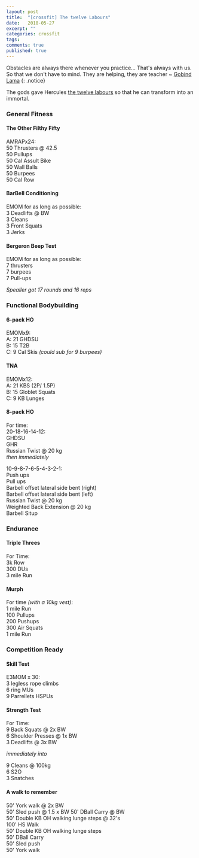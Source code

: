 ```yaml
---
layout: post
title:  "[crossfit] The twelve Labours"
date:   2018-05-27
excerpt: ""
categories: crossfit
tags:
comments: true
published: true
---
```


Obstacles are always there whenever you practice... That's always with us. So that we don't have to mind. They are helping, they are teacher  ~ [Gobind Lama][url_youtube]
{: .notice}

The gods gave Hercules [the twelve labours][url_hercules] so that he can transform into an immortal.

### General Fitness
#### The Other Filthy Fifty
AMRAPx24:  
50 Thrusters @ 42.5  
50 Pullups  
50 Cal Assult Bike  
50 Wall Balls  
50 Burpees  
50 Cal Row  

#### BarBell Conditioning
EMOM for as long as possible:  
3 Deadlifts @ BW  
3 Cleans  
3 Front Squats  
3 Jerks  

#### Bergeron Beep Test
EMOM for as long as possible:  
7 thrusters  
7 burpees  
7 Pull-ups  

_Spealler got 17 rounds and 16 reps_

### Functional Bodybuilding
#### 6-pack HO
EMOMx9:  
A: 21 GHDSU  
B: 15 T2B  
C: 9 Cal Skis _(could sub for 9 burpees)_  

#### TNA
EMOMx12:  
A: 21 KBS (2P/ 1.5P)  
B: 15 Globlet Squats  
C: 9 KB Lunges  

#### 8-pack HO
For time:  
20-18-16-14-12:  
GHDSU  
GHR  
Russian Twist @ 20 kg  
_then immediately_

10-9-8-7-6-5-4-3-2-1:  
Push ups  
Pull ups  
Barbell offset lateral side bent (right)  
Barbell offset lateral side bent (left)  
Russian Twist @ 20 kg  
Weighted Back Extension @ 20 kg  
Barbell Situp  

### Endurance  
#### Triple Threes
For Time:  
3k Row  
300 DUs  
3 mile Run  

#### Murph
For time _(with a 10kg vest)_:  
1 mile Run  
100 Pullups  
200 Pushups  
300 Air Squats  
1 mile Run  

### Competition Ready
#### Skill Test  
E3MOM x 30:  
3 legless rope climbs  
6 ring MUs  
9 Parrellets HSPUs  

#### Strength Test
For Time:  
9 Back Squats @ 2x BW  
6 Shoulder Presses @ 1x BW  
3 Deadlifts @ 3x BW  

_immediately into_  

9 Cleans @ 100kg  
6 S2O   
3 Snatches  

#### A walk to remember
50' York walk @ 2x BW  
50' Sled push @ 1.5 x BW
50' DBall Carry @ BW  
50' Double KB OH walking lunge steps @ 32's  
100' HS Walk  
50' Double KB OH walking lunge steps  
50' DBall Carry  
50' Sled push  
50' York walk  

[url_youtube]: https://www.youtube.com/watch?v=R_mL7i7fmGY
[url_hercules]: http://www.perseus.tufts.edu/Herakles/labors.html
